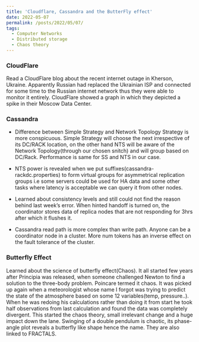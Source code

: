 ```yaml
---
title: 'Cloudflare, Cassandra and the ButterFly effect'
date: 2022-05-07
permalink: /posts/2022/05/07/
tags:
  - Computer Networks
  - Distributed storage
  - Chaos theory
---
```


### CloudFlare 

Read a CloudFlare blog about the recent internet outage in Kherson, Ukraine. 
Apparently Russian had replaced the Ukrainian ISP and connected for some time to the Russian internet network thus they were able to monitor it entirely. CloudFlare showed a graph in which they depicted a spike in their Moscow Data Center.

### Cassandra

* Difference between Simple Strategy and Network Topology Strategy is more conspicuous. Simple Strategy will choose the next irrespective of its DC/RACK location, on the other hand NTS will be aware of the Network Topology(through our chosen snitch) and will group based on DC/Rack. Performance is same for SS and NTS in our case.

* NTS power is revealed when we put suffixes(cassandra-rackdc.properties)  to form virtual groups for asymmetrical replication groups i.e some servers could be used for HA data and some other tasks where latency is acceptable we can query it from other nodes.

* Learned about consistency levels and still could not find the reason behind last week’s error.
When hinted handoff is turned on, the coordinator stores data of replica nodes that are not responding for 3hrs after which it flushes it. 

* Cassandra read path is more complex than write path. Anyone can be a coordinator node in a cluster.
More num tokens has an inverse effect on the fault tolerance of the cluster.

### Butterfly Effect

Learned about the science of butterfly effect(Chaos). It all started few years after Principia was released, when someone challenged Newton to find a solution to the three-body problem. Poincare termed it chaos. It was picked up again when a meteorologist whose name I forgot was trying to predict the state of the atmosphere based on some 12 variables(temp, pressure..). When he was redoing his calculations rather than doing it from start he took half observations from last calculation and found the data was completely divergent. This started the chaos theory, small irrelevant change and a huge impact down the lane. Swinging of a double pendulum is chaotic, its phase-angle plot reveals a butterfly like shape hence the name. They are also linked to FRACTALS.
